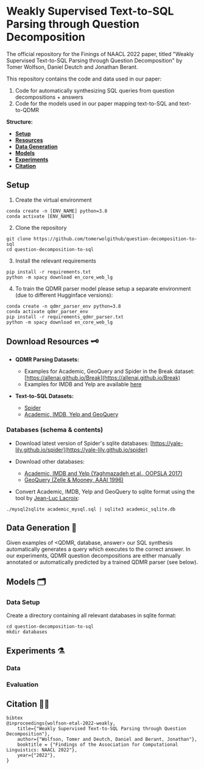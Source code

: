 # Weakly Supervised Text-to-SQL Parsing through Question Decomposition
The official repository for the Finings of NAACL 2022 paper, titled "Weakly Supervised Text-to-SQL Parsing through Question Decomposition" by Tomer Wolfson, Daniel Deutch and Jonathan Berant.

This repository contains the code and data used in our paper:

1. Code for automatically synthesizing SQL queries from question decompositions + answers
2. Code for the models used in our paper mapping text-to-SQL and text-to-QDMR 

**Structure:**
* [**Setup**](https://)
* [**Resources**](https://)
* [**Data Generation**](https://)
* [**Models**](https://)
* [**Experiments**](https://)
* [**Citation**](https://)

## Setup

1. Create the virtual environment
```
conda create -n [ENV_NAME] python=3.8
conda activate [ENV_NAME]
```

2. Clone the repository
```
git clone https://github.com/tomerwolgithub/question-decomposition-to-sql
cd question-decomposition-to-sql
```

3. Install the relevant requirements 
```
pip install -r requirements.txt 
python -m spacy download en_core_web_lg
```

4. To train the QDMR parser model please setup a separate environment (due to different Hugginface versions):
```
conda create -n qdmr_parser_env python=3.8
conda activate qdmr_parser_env
pip install -r requirements_qdmr_parser.txt 
python -m spacy download en_core_web_lg
```

## Download Resources 🗝️

* **QDMR Parsing Datasets:**
	* Examples for Academic, GeoQuery and Spider in the Break dataset: [https://allenai.github.io/Break](https://allenai.github.io/Break)
	* Examples for IMDB and Yelp are available [here](/data/qdmr_annotation)

* **Text-to-SQL Datasets:**
	* [Spider](https://yale-lily.github.io/spider)
	* [Academic, IMDB, Yelp and GeoQuery](https://github.com/jkkummerfeld/text2sql-data/tree/master/data/original)

### Databases (schema & contents)

* Download latest version of Spider's sqlite databases: [https://yale-lily.github.io/spider](https://yale-lily.github.io/spider)

* Download other databases:
	* [Academic, IMDB and Yelp (Yaghmazadeh et al., OOPSLA 2017)](https://drive.google.com/drive/folders/0B-2uoWxAwJGKY09kaEtTZU1nTWM)
	* [GeoQuery (Zelle & Mooney, AAAI 1996)](https://github.com/jkkummerfeld/text2sql-data)

* Convert Academic, IMDB, Yelp and GeoQuery to sqlite format using the tool by [Jean-Luc Lacroix](https://github.com/dumblob/mysql2sqlite):
```
./mysql2sqlite academic_mysql.sql | sqlite3 academic_sqlite.db
```

## Data Generation 🔨
Given examples of <QDMR, database, answer> our SQL synthesis automatically generates a query which executes to the correct answer.
In our experiments, QDMR question decompositions are either manually annotated or automatically predicted by a trained QDMR parser (see below).


## Models 🗂️

### Data Setup

Create a directory containing all relevant databases in sqlite format:
```
cd question-decomposition-to-sql
mkdir databases
```

## Experiments ⚗️

### Data
### Evaluation

## Citation ✍🏽

```
bibtex
@inproceedings{wolfson-etal-2022-weakly,
    title={"Weakly Supervised Text-to-SQL Parsing through Question Decomposition"},
    author={"Wolfson, Tomer and Deutch, Daniel and Berant, Jonathan"},
    booktitle = {"Findings of the Association for Computational Linguistics: NAACL 2022"},
    year={"2022"},
}
```

